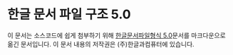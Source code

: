 # 한글 문서 파일 구조 5.0
이 문서는 소스코드에 쉽게 첨부하기 위해 [한글문서파일형식 5.0](https://cdn.hancom.com/link/docs/한글문서파일형식_5.0_revision1.3.pdf)문서를 마크다운으로 옮긴 문서입니다.
이 문서 내용의 저작권은 (주)한글과컴퓨터에 있습니다.

